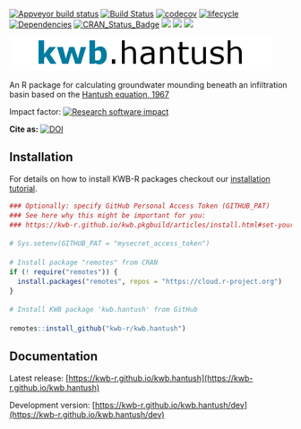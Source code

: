 [![Appveyor build status](https://ci.appveyor.com/api/projects/status/se4kj23k9pp16wut/branch/master?svg=true)](https://ci.appveyor.com/project/KWB-R/kwb-hantush/branch/master)
[![Build Status](https://travis-ci.org/KWB-R/kwb.hantush.svg?branch=master)](https://travis-ci.org/KWB-R/kwb.hantush)
[![codecov](https://codecov.io/github/KWB-R/kwb.hantush/branch/master/graphs/badge.svg)](https://codecov.io/github/KWB-R/kwb.hantush)
[![lifecycle](https://img.shields.io/badge/lifecycle-stable-brightgreen.svg)](https://www.tidyverse.org/lifecycle/#stable)
[![Dependencies](https://tinyverse.netlify.com/badge/kwb.hantush)](https://cran.r-project.org/package=kwb.hantush)
[![CRAN_Status_Badge](http://www.r-pkg.org/badges/version/kwb.hantush)](http://cran.r-project.org/package=kwb.hantush)
[![](http://cranlogs.r-pkg.org/badges/grand-total/kwb.hantush)](http://cran.rstudio.com/web/packages/kwb.hantush/index.html)
[![](http://cranlogs.r-pkg.org/badges/kwb.hantush)](http://cran.rstudio.com/web/packages/kwb.hantush/index.html)
[![](http://cranlogs.r-pkg.org/badges/last-week/kwb.hantush)](http://cran.rstudio.com/web/packages/kwb.hantush/index.html)

<img src="kwb_hantush.png" alt="kwb.hantush" />
  
An R package for calculating groundwater mounding beneath an infiltration basin
based on the [Hantush equation, 1967](https://doi.org/10.1029/WR003i001p00227)


Impact factor: [![Research software impact](http://depsy.org/api/package/cran/kwb.hantush/badge.svg)](http://depsy.org/package/r/kwb.hantush)

**Cite as:** [![DOI](https://zenodo.org/badge/23293/KWB-R/kwb.hantush.svg)](https://zenodo.org/badge/latestdoi/23293/KWB-R/kwb.hantush)

## Installation

For details on how to install KWB-R packages checkout our [installation tutorial](https://kwb-r.github.io/kwb.pkgbuild/articles/install.html).

```r
### Optionally: specify GitHub Personal Access Token (GITHUB_PAT)
### See here why this might be important for you:
### https://kwb-r.github.io/kwb.pkgbuild/articles/install.html#set-your-github_pat

# Sys.setenv(GITHUB_PAT = "mysecret_access_token")

# Install package "remotes" from CRAN
if (! require("remotes")) {
  install.packages("remotes", repos = "https://cloud.r-project.org")
}

# Install KWB package 'kwb.hantush' from GitHub

remotes::install_github("kwb-r/kwb.hantush")
```


## Documentation

Latest release: [https://kwb-r.github.io/kwb.hantush](https://kwb-r.github.io/kwb.hantush)

Development version: [https://kwb-r.github.io/kwb.hantush/dev](https://kwb-r.github.io/kwb.hantush/dev)